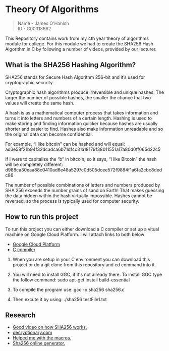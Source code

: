 Theory Of Algorithms
===
<blockquote>
<p> 
   Name - James O'Hanlon
   <br>
   ID - G00318662
</blockquote>

This Repository contains work from my 4th year theory of algorithms module for college. For this module we had to create the SHA256 Hash Algorithm in C by following a number of videos, provided by our lecturer. 



What is the SHA256 Hashing Algorithm?
---
SHA256 stands for Secure Hash Algorithm 256-bit and it’s used for cryptographic security.

Cryptographic hash algorithms produce irreversible and unique hashes. The larger the number of possible hashes, the smaller the chance that two values will create the same hash.

A hash is as a mathematical computer process that takes information and turns it into letters and numbers of a certain length. Hashing is used to make storing and finding information quicker because hashes are usually shorter and easier to find. Hashes also make information unreadable and so the original data can become confidential.

For example, “I like bitcoin” can be hashed and will equal: ad3e58f21b94f32dcadca6b71df4c31a18179f38011551a17a80d0ff065d22c5

If I were to capitalize the “b” in bitcoin, so it says, “I like Bitcoin” the hash will be completely different: d988ca30eaa88c0410ad6e48a5297c0d505dcee572f9884f1a6fa2cbc8dedc86

The number of possible combinations of letters and numbers produced by SHA 256 exceeds the number grains of sand on Earth! That makes guessing the data hidden within the hash virtually impossible. Hashes cannot be reversed, so the process is typically used for computer security.



How to run this project
---
To run this project you can either download a C compiler or set up a vitual machine on Google Cloud Platform. I will attach links to both below: 
<ul><li><a href="https://cloud.google.com/compute/docs/quickstart-linux/" rel="nofollow">Google Cloud Platform</a></li>
<li><a href="www.mingw.org/" rel="nofollow">C compiler</a></li></ul>

1. When you are setup in your C environment you can download this project or do a git clone from this repository and cd command into it.

2. You will need to install GGC, if it's not already there. To install GGC type the follow command: sudo apt-get install build-essential

3. To compile the program use: gcc -o sha256 sha256.c

4. Then excute it by using: ./sha256 testFile1.txt



Research
---
<ul><li><a href="https://www.youtube.com/watch?v=DMtFhACPnTY" rel="nofollow">Good video on how SHA256 works.</a></li>
<li><a href="https://decryptionary.com/dictionary/secure-hash-algorithm-256/" rel="nofollow">decryptionary.com</a></li>
<li><a href="https://github.com/B-Con/crypto-algorithms/blob/master/sha256.c" rel="nofollow">Helped me with the macros.</a></li>
<li><a href="https://passwordsgenerator.net/sha256-hash-generator/" rel="nofollow">Sha256 online generator.</a></li>  
</ul>


